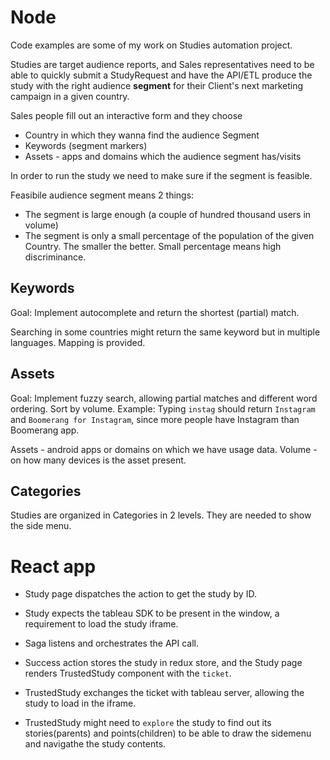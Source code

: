 # Node

Code examples are some of my work on Studies automation project.

Studies are target audience reports, and Sales representatives need to be able to quickly submit a StudyRequest and have the API/ETL produce the study with the right audience **segment** for their Client's next marketing campaign in a given country.

Sales people fill out an interactive form and they choose
- Country in which they wanna find the audience Segment
- Keywords (segment markers)
- Assets - apps and domains which the audience segment has/visits

In order to run the study we need to make sure if the segment is feasible.

Feasibile audience segment means 2 things:
- The segment is large enough (a couple of hundred thousand users in volume)
- The segment is only a small percentage of the population of the given Country. The smaller the better. Small percentage means high discriminance.

## Keywords

Goal: Implement autocomplete and return the shortest (partial) match.

Searching in some countries might return the same keyword but in multiple languages. Mapping is provided.

## Assets

Goal: Implement fuzzy search, allowing partial matches and different word ordering. Sort by volume.
Example: Typing `instag` should return `Instagram` and `Boomerang for Instagram`, since more people have Instagram than Boomerang app.

Assets - android apps or domains on which we have usage data.
Volume - on how many devices is the asset present.

## Categories

Studies are organized in Categories in 2 levels. They are needed to show the side menu.


# React app

- Study page dispatches the action to get the study by ID.
- Study expects the tableau SDK to be present in the window, a requirement to load the study iframe.

- Saga listens and orchestrates the API call.

- Success action stores the study in redux store, and the Study page renders TrustedStudy component with the `ticket`.
- TrustedStudy exchanges the ticket with tableau server, allowing the study to load in the iframe.
- TrustedStudy might need to `explore` the study to find out its stories(parents) and points(children) to be able to draw the sidemenu and navigathe the study contents.
